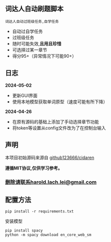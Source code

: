 ## 词达人自动刷题脚本
`词达人自动过班级任务,自学任务`
- 自动过自学任务
- 过班级任务
- 随时可能失效,**且用且珍惜**
- 可选择过某一章节
- 得分95+（异常情况下可能90+） 


## 日志

**2024-05-02**
+ 更新GUI界面
+ 使用本地模型获取单词原型（速度可能有所下降）

**2024-04-26**
+ 在原有源码的基础上添加了手动选择章节功能
+ 将token等设置从config文件改为了在控制台输入

<!-- <details> <summary> <b>日志(点击查看进程)</b> </summary>

</details> -->


## 声明
本项目初始源码来源自 [github123666/cidaren](https://github.com/github123666/cidaren)

**遵循MIT协议,仅供学习参考。**

### **删除请联系harold.lach.lei@gmail.com**

## 配置方法
```angular2html
pip install -r requirements.txt
```

安装模型
```angular2html
pip install spacy
python -m spacy download en_core_web_sm
```